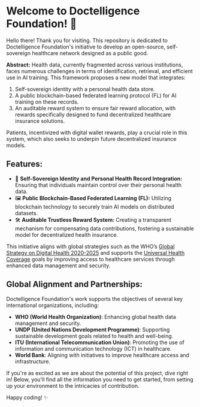 # Welcome to Doctelligence Foundation! 🚀

Hello there! Thank you for visiting. This repository is dedicated to Doctelligence Foundation's initiative to develop an open-source, self-sovereign healthcare network designed as a public good.

**Abstract:** Health data, currently fragmented across various institutions, faces numerous challenges in terms of identification, retrieval, and efficient use in AI training. This framework proposes a new model that integrates:

1. Self-sovereign identity with a personal health data store.
2. A public blockchain-based federated learning protocol (FL) for AI training on these records.
3. An auditable reward system to ensure fair reward allocation, with rewards specifically designed to fund decentralized healthcare insurance solutions.

Patients, incentivized with digital wallet rewards, play a crucial role in this system, which also seeks to underpin future decentralized insurance models.

## Features:

- 📌 **Self-Sovereign Identity and Personal Health Record Integration:** Ensuring that individuals maintain control over their personal health data.
- 🖼️ **Public Blockchain-Based Federated Learning (FL):** Utilizing blockchain technology to securely train AI models on distributed datasets.
- 🛠️ **Auditable Trustless Reward System:** Creating a transparent mechanism for compensating data contributions, fostering a sustainable model for decentralized health insurance.

This initiative aligns with global strategies such as the WHO’s [Global Strategy on Digital Health 2020-2025](https://www.who.int/publications/i/item/9789240020924) and supports the [Universal Health Coverage](https://www.who.int/europe/health-topics/universal-health-coverage) goals by improving access to healthcare services through enhanced data management and security.

## Global Alignment and Partnerships:

Doctelligence Foundation's work supports the objectives of several key international organizations, including:
- **WHO (World Health Organization)**: Enhancing global health data management and security.
- **UNDP (United Nations Development Programme)**: Supporting sustainable development goals related to health and well-being.
- **ITU (International Telecommunication Union)**: Promoting the use of information and communication technology (ICT) in healthcare.
- **World Bank**: Aligning with initiatives to improve healthcare access and infrastructure.

If you're as excited as we are about the potential of this project, dive right in! Below, you'll find all the information you need to get started, from setting up your environment to the intricacies of contribution.

Happy coding! ✨
